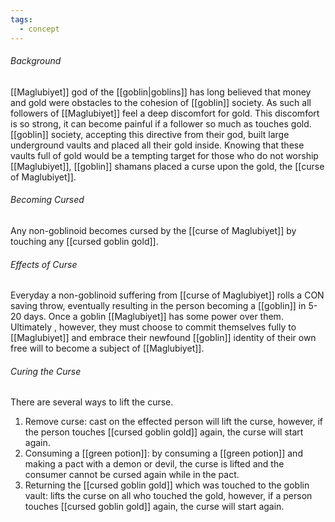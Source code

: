 ```yaml
---
tags:
  - concept
---
```

###### Background
[[Maglubiyet]] god of the [[goblin|goblins]] has long believed that money and gold were obstacles to the cohesion of [[goblin]] society.  As such all followers of [[Maglubiyet]] feel a deep discomfort for gold. This discomfort is so strong, it can become painful if a follower so much as touches gold.  [[goblin]] society, accepting this directive from their god, built large underground vaults and placed all their gold inside.  Knowing that these vaults full of gold would be a tempting target for those who do not worship [[Maglubiyet]], [[goblin]] shamans placed a curse upon the gold, the [[curse of Maglubiyet]].

###### Becoming Cursed
Any non-goblinoid becomes cursed by the [[curse of Maglubiyet]] by touching any [[cursed goblin gold]].

###### Effects of Curse
Everyday a non-goblinoid suffering from [[curse of Maglubiyet]] rolls a CON saving throw, eventually resulting in the person becoming a [[goblin]] in 5-20 days.  Once a goblin [[Maglubiyet]] has some power over them.  Ultimately , however, they must choose to commit themselves fully to [[Maglubiyet]] and embrace their newfound [[goblin]] identity of their own free will to become a subject of [[Maglubiyet]].

###### Curing the Curse
There are several ways to lift the curse.
1. Remove curse: cast on the effected person will lift the curse, however, if the person touches [[cursed goblin gold]] again, the curse will start again.
2. Consuming a [[green potion]]: by consuming a [[green potion]] and making a pact with a demon or devil, the curse is lifted and the consumer cannot be cursed again while in the pact.
3. Returning the [[cursed goblin gold]] which was touched to the goblin vault: lifts the curse on all who touched the gold, however, if a person touches [[cursed goblin gold]] again, the curse will start again.